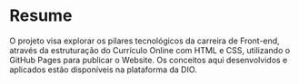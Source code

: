 # Resume

O projeto visa explorar os pilares tecnológicos da carreira de Front-end, 
através da estruturação do Currículo Online com HTML e CSS, utilizando o GitHub Pages para publicar o Website. 
Os conceitos aqui desenvolvidos e aplicados estão disponíveis na plataforma da DIO.
